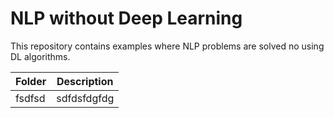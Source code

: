 # NLP without Deep Learning

This repository contains examples where NLP problems are solved no using DL algorithms.

Folder| Description
------|---------
fsdfsd| sdfdsfdgfdg
